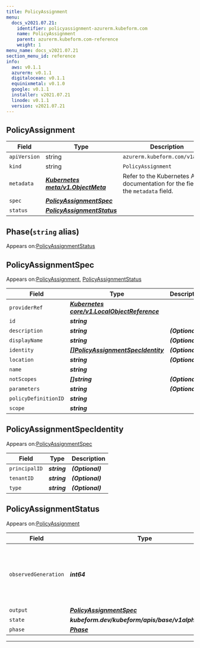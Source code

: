 ```yaml
---
title: PolicyAssignment
menu:
  docs_v2021.07.21:
    identifier: policyassignment-azurerm.kubeform.com
    name: PolicyAssignment
    parent: azurerm.kubeform.com-reference
    weight: 1
menu_name: docs_v2021.07.21
section_menu_id: reference
info:
  aws: v0.1.1
  azurerm: v0.1.1
  digitalocean: v0.1.1
  equinixmetal: v0.1.0
  google: v0.1.1
  installer: v2021.07.21
  linode: v0.1.1
  version: v2021.07.21
---
```


## PolicyAssignment
| Field | Type | Description |
| ------ | ----- | ----------- |
| `apiVersion` | string | `azurerm.kubeform.com/v1alpha1` |
|    `kind` | string | `PolicyAssignment` |
| `metadata` | ***[Kubernetes meta/v1.ObjectMeta](https://v1-18.docs.kubernetes.io/docs/reference/generated/kubernetes-api/v1.18/#objectmeta-v1-meta)***|Refer to the Kubernetes API documentation for the fields of the `metadata` field.|
| `spec` | ***[PolicyAssignmentSpec](#policyassignmentspec)***||
| `status` | ***[PolicyAssignmentStatus](#policyassignmentstatus)***||
## Phase(`string` alias)

Appears on:[PolicyAssignmentStatus](#policyassignmentstatus)

## PolicyAssignmentSpec

Appears on:[PolicyAssignment](#policyassignment), [PolicyAssignmentStatus](#policyassignmentstatus)

| Field | Type | Description |
| ------ | ----- | ----------- |
| `providerRef` | ***[Kubernetes core/v1.LocalObjectReference](https://v1-18.docs.kubernetes.io/docs/reference/generated/kubernetes-api/v1.18/#localobjectreference-v1-core)***||
| `id` | ***string***||
| `description` | ***string***| ***(Optional)*** |
| `displayName` | ***string***| ***(Optional)*** |
| `identity` | ***[[]PolicyAssignmentSpecIdentity](#policyassignmentspecidentity)***| ***(Optional)*** |
| `location` | ***string***| ***(Optional)*** |
| `name` | ***string***||
| `notScopes` | ***[]string***| ***(Optional)*** |
| `parameters` | ***string***| ***(Optional)*** |
| `policyDefinitionID` | ***string***||
| `scope` | ***string***||
## PolicyAssignmentSpecIdentity

Appears on:[PolicyAssignmentSpec](#policyassignmentspec)

| Field | Type | Description |
| ------ | ----- | ----------- |
| `principalID` | ***string***| ***(Optional)*** |
| `tenantID` | ***string***| ***(Optional)*** |
| `type` | ***string***| ***(Optional)*** |
## PolicyAssignmentStatus

Appears on:[PolicyAssignment](#policyassignment)

| Field | Type | Description |
| ------ | ----- | ----------- |
| `observedGeneration` | ***int64***| ***(Optional)*** Resource generation, which is updated on mutation by the API Server.|
| `output` | ***[PolicyAssignmentSpec](#policyassignmentspec)***| ***(Optional)*** |
| `state` | ***kubeform.dev/kubeform/apis/base/v1alpha1.State***| ***(Optional)*** |
| `phase` | ***[Phase](#phase)***| ***(Optional)*** |
---
